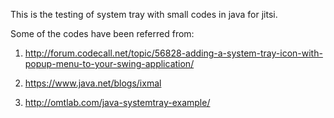 This is the testing of system tray with small codes in java for jitsi.

Some of the codes have been referred from:

1) http://forum.codecall.net/topic/56828-adding-a-system-tray-icon-with-popup-menu-to-your-swing-application/

2) https://www.java.net/blogs/ixmal

3) http://omtlab.com/java-systemtray-example/
